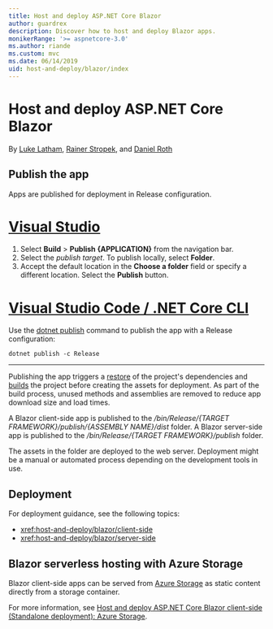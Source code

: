 ```yaml
---
title: Host and deploy ASP.NET Core Blazor
author: guardrex
description: Discover how to host and deploy Blazor apps.
monikerRange: '>= aspnetcore-3.0'
ms.author: riande
ms.custom: mvc
ms.date: 06/14/2019
uid: host-and-deploy/blazor/index
---
```

# Host and deploy ASP.NET Core Blazor

By [Luke Latham](https://github.com/guardrex), [Rainer Stropek](https://www.timecockpit.com), and [Daniel Roth](https://github.com/danroth27)

## Publish the app

Apps are published for deployment in Release configuration.

# [Visual Studio](#tab/visual-studio)

1. Select **Build** > **Publish {APPLICATION}** from the navigation bar.
1. Select the *publish target*. To publish locally, select **Folder**.
1. Accept the default location in the **Choose a folder** field or specify a different location. Select the **Publish** button.

# [Visual Studio Code / .NET Core CLI](#tab/visual-studio-code+netcore-cli)

Use the [dotnet publish](/dotnet/core/tools/dotnet-publish) command to publish the app with a Release configuration:

```console
dotnet publish -c Release
```

---

Publishing the app triggers a [restore](/dotnet/core/tools/dotnet-restore) of the project's dependencies and [builds](/dotnet/core/tools/dotnet-build) the project before creating the assets for deployment. As part of the build process, unused methods and assemblies are removed to reduce app download size and load times.

A Blazor client-side app is published to the */bin/Release/{TARGET FRAMEWORK}/publish/{ASSEMBLY NAME}/dist* folder. A Blazor server-side app is published to the */bin/Release/{TARGET FRAMEWORK}/publish* folder.

The assets in the folder are deployed to the web server. Deployment might be a manual or automated process depending on the development tools in use.

## Deployment

For deployment guidance, see the following topics:

* <xref:host-and-deploy/blazor/client-side>
* <xref:host-and-deploy/blazor/server-side>

## Blazor serverless hosting with Azure Storage

Blazor client-side apps can be served from [Azure Storage](https://azure.microsoft.com/services/storage/) as static content directly from a storage container.

For more information, see [Host and deploy ASP.NET Core Blazor client-side (Standalone deployment): Azure Storage](xref:host-and-deploy/blazor/client-side#azure-storage).
